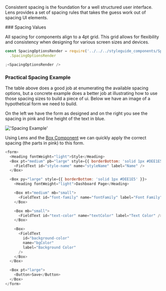 <div class="component-desc"><p>Consistent spacing is the foundation for a well structured user interface. Lens provides a set of spacing rules that takes the guess work out of spacing UI elements.</p></div>

<div class="doc-section-divider"></div>

<section id="rules" class="doc-section">
### Spacing Values

All spacing for components align to a 4pt grid. This grid allows for flexibility and consistency when designing for various screen sizes and devices.

</section>

```js noeditor
const SpacingOptionsRender = require('../../../styleguide_components/SpacingOptionsTable')
  .SpacingOptionsRender

;<SpacingOptionsRender />
```

### Practical Spacing Example

The table above does a good job at enumerating the available spacing options, but a concrete example does a better job at illustrating how to use those spacing sizes to build a piece of ui. Below we have an image of a hypothetical form we need to build.

On the left we have the form as designed and on the right you see the spacing in pink and line height of the text in blue.

!['Spacing Example'](/img/spacing/spacing-form-example.png)

Using Lens and the [Box Component](/#!/Box) we can quickly apply the correct spacing (the parts in pink) to this form.

```js
<form>
  <Heading fontWeight="light">Style</Heading>
  <Box pt="medium" pb="large" style={{ borderBottom: 'solid 1px #DEE1E5' }}>
    <FieldText id="style-name" name="styleName" label="Name" />
  </Box>

  <Box py="large" style={{ borderBottom: 'solid 1px #DEE1E5' }}>
    <Heading fontWeight="light">Dashboard Page</Heading>

    <Box mt="medium" mb="small">
      <FieldText id="font-family" name="fontFamily" label="Font Family" />
    </Box>

    <Box mb="small">
      <FieldText id="text-color" name="textColor" label="Text Color" />
    </Box>

    <Box>
      <FieldText
        id="background-color"
        name="bgColor"
        label="Background Color"
      />
    </Box>
  </Box>

  <Box pt="large">
    <Button>Save</Button>
  </Box>
</form>
```
